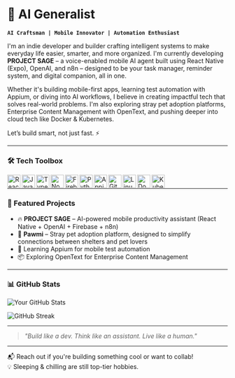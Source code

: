 # 🤖 AI Generalist

**`AI Craftsman | Mobile Innovator | Automation Enthusiast`**

I'm an indie developer and builder crafting intelligent systems to make everyday life easier, smarter, and more organized. I'm currently developing **PROJECT SAGE** – a voice-enabled mobile AI agent built using React Native (Expo), OpenAI, and n8n – designed to be your task manager, reminder system, and digital companion, all in one.

Whether it's building mobile-first apps, learning test automation with Appium, or diving into AI workflows, I believe in creating impactful tech that solves real-world problems. I'm also exploring stray pet adoption platforms, Enterprise Content Management with OpenText, and pushing deeper into cloud tech like Docker & Kubernetes.

Let’s build smart, not just fast. ⚡

---

### 🛠️ Tech Toolbox

<img align="left" alt="React Native" width="30px" src="https://cdn.jsdelivr.net/gh/devicons/devicon/icons/react/react-original.svg"/>
<img align="left" alt="JavaScript" width="30px" src="https://cdn.jsdelivr.net/gh/devicons/devicon/icons/javascript/javascript-plain.svg"/>
<img align="left" alt="TypeScript" width="30px" src="https://cdn.jsdelivr.net/gh/devicons/devicon/icons/typescript/typescript-plain.svg"/>
<img align="left" alt="NodeJS" width="30px" src="https://cdn.jsdelivr.net/gh/devicons/devicon/icons/nodejs/nodejs-original.svg"/>
<img align="left" alt="Firebase" width="30px" src="https://cdn.jsdelivr.net/gh/devicons/devicon/icons/firebase/firebase-plain.svg"/>
<img align="left" alt="Python" width="30px" src="https://cdn.jsdelivr.net/gh/devicons/devicon/icons/python/python-original.svg"/>
<img align="left" alt="Appium" width="30px" src="https://cdn.jsdelivr.net/gh/devicons/devicon/icons/android/android-original.svg"/>
<img align="left" alt="Git" width="30px" src="https://cdn.jsdelivr.net/gh/devicons/devicon/icons/git/git-original.svg"/>
<img align="left" alt="Linux" width="30px" src="https://cdn.jsdelivr.net/gh/devicons/devicon/icons/linux/linux-original.svg"/>
<img align="left" alt="Docker" width="30px" src="https://cdn.jsdelivr.net/gh/devicons/devicon/icons/docker/docker-original.svg"/>
<img align="left" alt="Kubernetes" width="30px" src="https://cdn.jsdelivr.net/gh/devicons/devicon/icons/kubernetes/kubernetes-plain.svg"/>
<br />

---

### 🚀 Featured Projects

- 🔥 **PROJECT SAGE** – AI-powered mobile productivity assistant (React Native + OpenAI + Firebase + n8n)
- 🐾 **Pawmi** – Stray pet adoption platform, designed to simplify connections between shelters and pet lovers
- 🧪 Learning Appium for mobile test automation
- 📦 Exploring OpenText for Enterprise Content Management

---

### 📊 GitHub Stats

![Your GitHub Stats](https://github-readme-stats.vercel.app/api?username=ManishSudabattula&show_icons=true&theme=gruvbox)

<!-- Optionally uncomment this line for streak stats -->
 ![GitHub Streak](https://streak-stats.demolab.com?user=ManishSudabattula&theme=gruvbox&border_radius=4.5)

---

<!--
### 🧠 Ongoing Learning

- Mobile automation testing with Appium
- DSA + Math foundations
- Computer networks + cloud native (K8s, Docker)
- Voice-command systems & AI agents
-->

> *"Build like a dev. Think like an assistant. Live like a human."*

---

📬 Reach out if you're building something cool or want to collab!  
💡 Sleeping & chilling are still top-tier hobbies.

